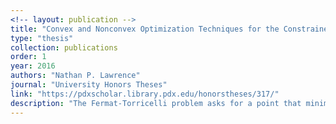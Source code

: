 ```yaml
---
<!-- layout: publication -->
title: "Convex and Nonconvex Optimization Techniques for the Constrained Fermat-Torricelli Problem"
type: "thesis"
collection: publications
order: 1
year: 2016
authors: "Nathan P. Lawrence"
journal: "University Honors Theses"
link: "https://pdxscholar.library.pdx.edu/honorstheses/317/"
description: "The Fermat-Torricelli problem asks for a point that minimizes the sum of the distances to three given points in the plane. This problem was introduced by the French mathematician Fermat in the 17th century and was solved by the Italian mathematician and physicist Torricelli. In this thesis we introduce a constrained version of the Fermat-Torricelli problem in high dimensions that involves distances to a finite number of points with both positive and negative weights. Based on the distance penalty method, Nesterov’s smoothing technique, and optimization techniques for minimizing differences of convex functions, we provide effective algorithms to solve the problem. Attaining numerical results is a work in progress."
---
```

